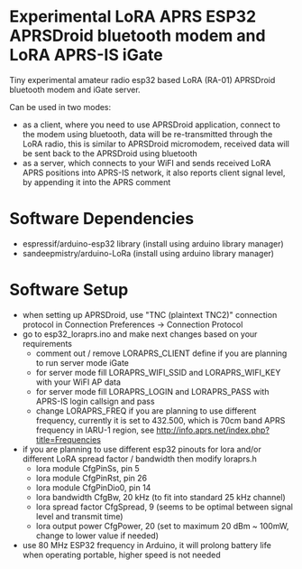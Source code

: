 # Experimental LoRA APRS ESP32 APRSDroid bluetooth modem and LoRA APRS-IS iGate
Tiny experimental amateur radio esp32 based LoRA (RA-01) APRSDroid bluetooth modem and iGate server.

Can be used in two modes: 
- as a client, where you need to use APRSDroid application, connect to the modem using bluetooth, data will be re-transmitted through the LoRA radio, this is similar to APRSDroid micromodem, received data will be sent back to the APRSDroid using bluetooth
- as a server, which connects to your WiFI and sends received LoRA APRS positions into APRS-IS network, it also reports client signal level, by appending it into the APRS comment

# Software Dependencies
- espressif/arduino-esp32 library (install using arduino library manager)
- sandeepmistry/arduino-LoRa (install using arduino library manager)

# Software Setup
- when setting up APRSDroid, use "TNC (plaintext TNC2)" connection protocol in Connection Preferences -> Connection Protocol
- go to esp32_loraprs.ino and make next changes based on your requirements
  - comment out / remove LORAPRS_CLIENT define if you are planning to run server mode iGate
  - for server mode fill LORAPRS_WIFI_SSID and LORAPRS_WIFI_KEY with your WiFI AP data
  - for server mode fill LORAPRS_LOGIN and LORAPRS_PASS with APRS-IS login callsign and pass
  - change LORAPRS_FREQ if you are planning to use different frequency, currently it is set to 432.500, which is 70cm band APRS frequency in IARU-1 region, see http://info.aprs.net/index.php?title=Frequencies
- if you are planning to use different esp32 pinouts for lora and/or different LoRA spread factor / bandwidth then modify loraprs.h
  - lora module CfgPinSs, pin 5
  - lora module CfgPinRst, pin 26
  - lora module CfgPinDio0, pin 14
  - lora bandwidth CfgBw, 20 kHz (to fit into standard 25 kHz channel)
  - lora spread factor CfgSpread, 9 (seems to be optimal between signal level and transmit time)
  - lora output power CfgPower, 20 (set to maximum 20 dBm ~ 100mW, change to lower value if needed)
- use 80 MHz ESP32 frequency in Arduino, it will prolong battery life when operating portable, higher speed is not needed

